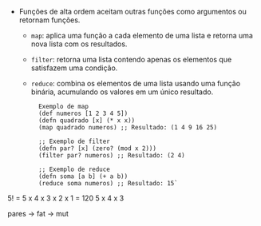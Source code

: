 - Funções de alta ordem aceitam outras funções como argumentos ou retornam funções.
	- `map`: aplica uma função a cada elemento de uma lista e retorna uma nova lista com os resultados.
	- `filter`: retorna uma lista contendo apenas os elementos que satisfazem uma condição.
	- `reduce`: combina os elementos de uma lista usando uma função binária, acumulando os valores em um único resultado.

			Exemplo de map
			(def numeros [1 2 3 4 5])
			(defn quadrado [x] (* x x))
			(map quadrado numeros) ;; Resultado: (1 4 9 16 25)
			
			;; Exemplo de filter
			(defn par? [x] (zero? (mod x 2)))
			(filter par? numeros) ;; Resultado: (2 4)
			
			;; Exemplo de reduce
			(defn soma [a b] (+ a b))
			(reduce soma numeros) ;; Resultado: 15`

5! = 5 x 4 x 3 x 2 x 1 = 120 
5 x 4 x 3

pares -> fat -> mut